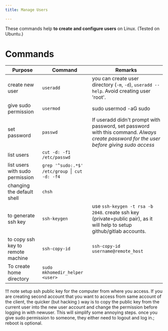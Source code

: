 ```yaml
---
title: Manage Users

---
```


These commands help **to create and configure users** on Linux. (Tested on Ubuntu.)

# Commands
| Purpose                           | Command                                        | Remarks                                                                                                                                 |
| --------------------------------- | ---------------------------------------------- | --------------------------------------------------------------------------------------------------------------------------------------- |
| create new user                   | `useradd`                                      | you can create user directory (`-m`, `-d`), `useradd --help`. Avoid creating user 'root'.                                               |
| give sudo permission              | `usermod`                                      | sudo usermod -aG sudo <user>                                                                                                            |
| set password                      | `passwd`                                       | If useradd didn't prompt with password, set password with this command. _Always create password for the user before giving sudo access_ |
| list users                        | `cut -d: -f1 /etc/passwd`                      |                                                                                                                                         |
| list users with sudo permission   | `grep '^sudo:.*$' /etc/group `\|` cut -d: -f4` |                                                                                                                                         |
| changing the default shell        | `chsh`                                         |                                                                                                                                         |
| to generate ssh key               | `ssh-keygen`                                   | use `ssh-keygen -t rsa -b 2048`. create ssh key (private+public pair), as it will help to setup github/gitlab accounts.                 |
| to copy ssh key to remote machine | `ssh-copy-id`                                  | `ssh-copy-id username@remote_host`                                                                                                      |
| To create home directory          | `sudo mkhomedir_helper <user>`                 |

!!! note
	setup ssh public key for the computer from where you access. If you are creating second account that you want to access from same account of the client, the quicker (but hacking ) way is to copy the public key from the current user into the new user account and change the permission before logging in with newuser. This will simplify some annoying steps. once you give sudo permission to someone, they either need to logout and log in.; reboot is optional.

